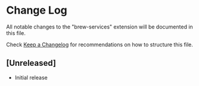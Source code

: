 # Change Log
All notable changes to the "brew-services" extension will be documented in this file.

Check [Keep a Changelog](http://keepachangelog.com/) for recommendations on how to structure this file.

## [Unreleased]
- Initial release